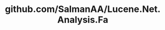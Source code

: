 ---
layout: post
title: github.com/SalmanAA/Lucene.Net.Analysis.Fa
categories: link
tags: [انگلیسی, برنامه‌نویسی]
---